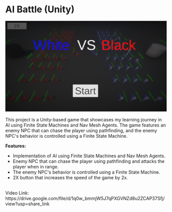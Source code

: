
# AI Battle (Unity)
![alt text](https://raw.githubusercontent.com/RayanYousef/Unity_AI_Project/main/AI.png)
<br/>

This project is a Unity-based game that showcases my learning journey in AI using Finite State Machines and Nav Mesh Agents. The game features an enemy NPC that can chase the player using pathfinding, and the enemy NPC's behavior is controlled using a Finite State Machine.

**Features:**

-   Implementation of AI using Finite State Machines and Nav Mesh Agents.
-   Enemy NPC that can chase the player using pathfinding and attacks the player when in range.
-   The enemy NPC's behavior is controlled using a Finite State Machine.
-   2X button that increases the speed of the game by 2x.
<br/>
Video Link: 
https://drive.google.com/file/d/1q0w_bmmjW5J7qPXGVNZd8u2ZCAP37Sfj/view?usp=share_link

